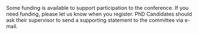 <html>
Some funding is available to support participation to the conference. If you need funding, please let us know when you register. PhD Candidates should ask their supervisor to send a supporting statement to the committee via e-mail.
</html>
